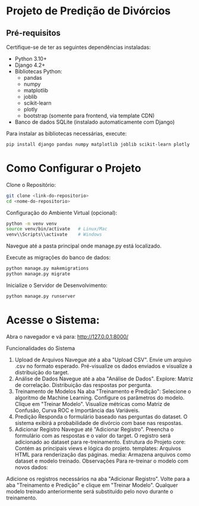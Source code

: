 # Projeto de Predição de Divórcios

## Pré-requisitos

Certifique-se de ter as seguintes dependências instaladas:

- Python 3.10+
- Django 4.2+
- Bibliotecas Python:
  - pandas
  - numpy
  - matplotlib
  - joblib
  - scikit-learn
  - plotly
  - bootstrap (somente para frontend, via template CDN)
- Banco de dados SQLite (instalado automaticamente com Django)

Para instalar as bibliotecas necessárias, execute:

```bash
pip install django pandas numpy matplotlib joblib scikit-learn plotly
```

# Como Configurar o Projeto

Clone o Repositório:
```bash
git clone <link-do-repositorio>
cd <nome-do-repositorio>
```

Configuração do Ambiente Virtual (opcional):

```bash
python -m venv venv
source venv/bin/activate   # Linux/Mac
venv\\Scripts\\activate    # Windows
```

Navegue até a pasta principal onde manage.py está localizado.

Execute as migrações do banco de dados:
```bash
python manage.py makemigrations
python manage.py migrate
```

Inicialize o Servidor de Desenvolvimento:
```bash
python manage.py runserver
```

# Acesse o Sistema:

Abra o navegador e vá para: http://127.0.0.1:8000/

Funcionalidades do Sistema
1. Upload de Arquivos
Navegue até a aba "Upload CSV".
Envie um arquivo .csv no formato esperado.
Pré-visualize os dados enviados e visualize a distribuição do target.
2. Análise de Dados
Navegue até a aba "Análise de Dados".
Explore:
Matriz de correlação.
Distribuição das respostas por pergunta.
3. Treinamento de Modelos
Na aba "Treinamento e Predição":
Selecione o algoritmo de Machine Learning.
Configure os parâmetros do modelo.
Clique em "Treinar Modelo".
Visualize métricas como Matriz de Confusão, Curva ROC e Importância das Variáveis.
4. Predição
Responda o formulário baseado nas perguntas do dataset.
O sistema exibirá a probabilidade de divórcio com base nas respostas.
5. Adicionar Registro
Navegue até "Adicionar Registro".
Preencha o formulário com as respostas e o valor do target.
O registro será adicionado ao dataset para re-treinamento.
Estrutura do Projeto
core: Contém as principais views e lógica do projeto.
templates: Arquivos HTML para renderização das páginas.
media: Armazena arquivos como dataset e modelo treinado.
Observações
Para re-treinar o modelo com novos dados:

Adicione os registros necessários na aba "Adicionar Registro".
Volte para a aba "Treinamento e Predição" e clique em "Treinar Modelo".
Qualquer modelo treinado anteriormente será substituído pelo novo durante o treinamento.

